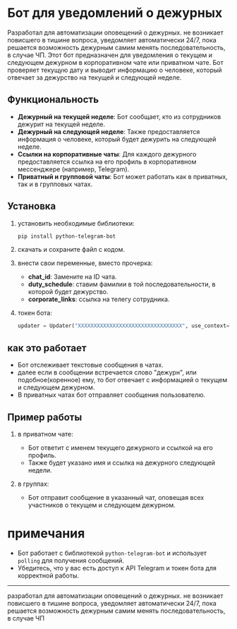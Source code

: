 # Бот для уведомлений о дежурных

Разработал для автоматизации оповещений о дежурных. не возникает повисшего в тишине вопроса, уведомляет автоматически 24/7, пока решается возможность дежурным самим менять последовательность, в случае ЧП.
Этот бот предназначен для уведомления о текущем и следующем дежурном в корпоративном чате или приватном чате. Бот проверяет текущую дату и выводит информацию о человеке, который отвечает за дежурство на текущей и следующей неделе.

## Функциональность

- **Дежурный на текущей неделе**: Бот сообщает, кто из сотрудников дежурит на текущей неделе.
- **Дежурный на следующей неделе**: Также предоставляется информация о человеке, который будет дежурить на следующей неделе.
- **Ссылки на корпоративные чаты**: Для каждого дежурного предоставляется ссылка на его профиль в корпоративном мессенджере (например, Telegram).
- **Приватный и групповой чаты**: Бот может работать как в приватных, так и в групповых чатах.

## Установка

1. установить необходимые библиотеки:
    ```bash
    pip install python-telegram-bot
    ```

2. скачать и сохраните файл с кодом.

3. внести свои переменные, вместо прочерка:
    - **chat_id**: Замените на ID чата.
    - **duty_schedule**: ставим фамилии в той последовательности, в которой будет дежурство.
    - **corporate_links**: ссылка на телегу сотрудника.

4. токен бота:
    ```python
    updater = Updater("ХХХХХХХХХХХХХХХХХХХХХХХХХХХХХХХХХ", use_context=True)
    ```

## как  это работает

- Бот отслеживает текстовые сообщения в чатах.
- далее если в сообщении встречается слово "дежурн", или подобное(коренное) ему, то бот отвечает с информацией о текущем и следующем дежурном.
- В приватных чатах бот отправляет сообщения пользователю.  
## Пример работы

1. в приватном чате:

    - Бот ответит с именем текущего дежурного и ссылкой на его профиль.
    - Также будет указано имя и ссылка на дежурного следующей недели.

2. в группах:

    - Бот отправит сообщение в указанный чат, оповещая всех участников о текущем и следующем дежурном.

# примечания

- Бот работает с библиотекой `python-telegram-bot` и использует `polling` для получения сообщений.
- Убедитесь, что у вас есть доступ к API Telegram и токен бота для корректной работы.

---
разработал для автоматизации оповещений о дежурных. не возникает повисшего в тишине вопроса, уведомляет автоматически 24/7, пока решается возможность дежурным самим менять последовательность, в случае ЧП
